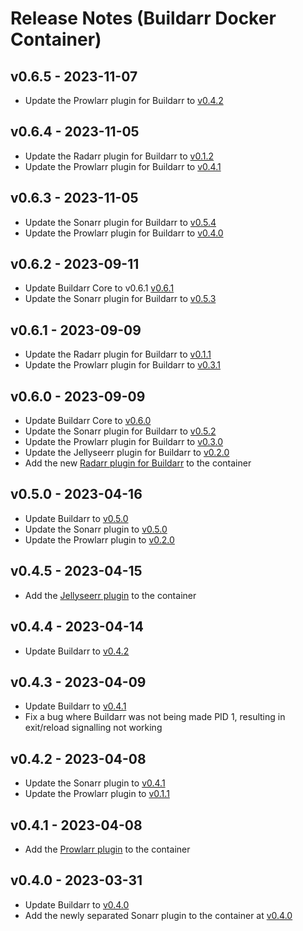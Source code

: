 # Release Notes (Buildarr Docker Container)

## v0.6.5 - 2023-11-07

* Update the Prowlarr plugin for Buildarr to [v0.4.2](https://buildarr.github.io/plugins/prowlarr/release-notes#v042-2023-11-07)


## v0.6.4 - 2023-11-05

* Update the Radarr plugin for Buildarr to [v0.1.2](https://buildarr.github.io/plugins/radarr/release-notes#v012-2023-11-05)
* Update the Prowlarr plugin for Buildarr to [v0.4.1](https://buildarr.github.io/plugins/prowlarr/release-notes#v041-2023-11-05)


## v0.6.3 - 2023-11-05

* Update the Sonarr plugin for Buildarr to [v0.5.4](https://buildarr.github.io/plugins/sonarr/release-notes#v054-2023-11-05)
* Update the Prowlarr plugin for Buildarr to [v0.4.0](https://buildarr.github.io/plugins/prowlarr/release-notes#v040-2023-11-05)


## v0.6.2 - 2023-09-11

* Update Buildarr Core to v0.6.1 [v0.6.1](https://buildarr.github.io/release-notes#v061-2023-09-11)
* Update the Sonarr plugin for Buildarr to [v0.5.3](https://buildarr.github.io/plugins/sonarr/release-notes#v053-2023-09-11)


## v0.6.1 - 2023-09-09

* Update the Radarr plugin for Buildarr to [v0.1.1](https://buildarr.github.io/plugins/radarr/release-notes#v011-2023-09-09)
* Update the Prowlarr plugin for Buildarr to [v0.3.1](https://buildarr.github.io/plugins/prowlarr/release-notes#v031-2023-09-09)


## v0.6.0 - 2023-09-09

* Update Buildarr Core to [v0.6.0](../release-notes.md#v060-2023-09-02)
* Update the Sonarr plugin for Buildarr to [v0.5.2](../plugins/sonarr/release-notes.md#v052-2023-09-09)
* Update the Prowlarr plugin for Buildarr to [v0.3.0](../plugins/prowlarr/release-notes.md#v030-2023-09-09)
* Update the Jellyseerr plugin for Buildarr to [v0.2.0](../plugins/prowlarr/release-notes.md#v020-2023-09-09)
* Add the new [Radarr plugin for Buildarr](../plugins/radarr/index.md) to the container


## v0.5.0 - 2023-04-16

* Update Buildarr to [v0.5.0](../release-notes.md#v050-2023-04-16)
* Update the Sonarr plugin to [v0.5.0](../plugins/sonarr/release-notes.md#v050-2023-04-16)
* Update the Prowlarr plugin to [v0.2.0](../plugins/prowlarr/release-notes.md#v020-2023-04-16)


## v0.4.5 - 2023-04-15

* Add the [Jellyseerr plugin](../plugins/jellyseerr/index.md) to the container


## v0.4.4 - 2023-04-14

* Update Buildarr to [v0.4.2](../release-notes.md#v042-2023-04-14)


## v0.4.3 - 2023-04-09

* Update Buildarr to [v0.4.1](../release-notes.md#v041-2023-04-09)
* Fix a bug where Buildarr was not being made PID 1, resulting in exit/reload signalling not working


## v0.4.2 - 2023-04-08

* Update the Sonarr plugin to [v0.4.1](../plugins/sonarr/release-notes.md#v041-2023-04-08)
* Update the Prowlarr plugin to [v0.1.1](../plugins/prowlarr/release-notes.md#v011-2023-04-08)


## v0.4.1 - 2023-04-08

* Add the [Prowlarr plugin](../plugins/prowlarr/index.md) to the container


## v0.4.0 - 2023-03-31

* Update Buildarr to [v0.4.0](../release-notes.md#v040-2023-03-31)
* Add the newly separated Sonarr plugin to the container at [v0.4.0](../plugins/sonarr/release-notes.md#v040-2023-03-31)
